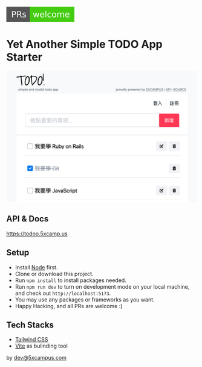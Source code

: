 ![](references/images/PRs-welcome-brightgreen.svg)

# Yet Another Simple TODO App Starter

![](references/images/screenshot.png)

## API & Docs

<https://todoo.5xcamp.us>

## Setup

- Install [Node](https://nodejs.org/en/) first.
- Clone or download this project.
- Run `npm install` to install packages needed.
- Run `npm run dev` to turn on development mode on your local machine, and check out `http://localhost:5173`.
- You may use any packages or frameworks as you want.
- Happy Hacking, and all PRs are welcome :)

## Tech Stacks

- [Tailwind CSS](https://tailwindcss.com/)
- [Vite](https://vite.dev/) as bulinding tool

by dev@5xcampus.com
